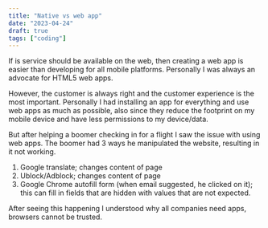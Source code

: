 ```yaml
---
title: "Native vs web app"
date: "2023-04-24"
draft: true
tags: ["coding"]
---
```


If is service should be available on the web,
then creating a web app is easier than developing for all mobile platforms.
Personally I was always an advocate for HTML5 web apps.

However, the customer is always right and the customer experience is the most important.
Personally I had installing an app for everything and use web apps as much as possible,
also since they reduce the footprint on my mobile device and have less permissions to my device/data.

But after helping a boomer checking in for a flight I saw the issue with using web apps.
The boomer had 3 ways he manipulated the website, resulting in it not working.

1. Google translate; changes content of page
2. Ublock/Adblock; changes content of page
3. Google Chrome autofill form (when email suggested, he clicked on it); this can fill in fields that are hidden with values that are not expected.

After seeing this happening I understood why all companies need apps,
browsers cannot be trusted.
